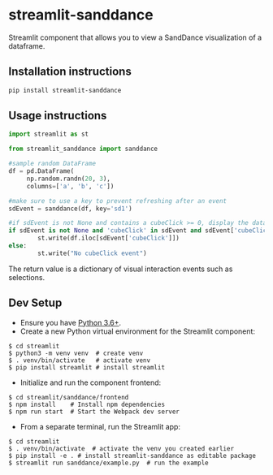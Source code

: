 # streamlit-sanddance

Streamlit component that allows you to view a SandDance visualization of a dataframe.

## Installation instructions

```sh
pip install streamlit-sanddance
```

## Usage instructions

```python
import streamlit as st

from streamlit_sanddance import sanddance

#sample random DataFrame
df = pd.DataFrame(
     np.random.randn(20, 3),
     columns=['a', 'b', 'c'])

#make sure to use a key to prevent refreshing after an event
sdEvent = sanddance(df, key='sd1')

#if sdEvent is not None and contains a cubeClick >= 0, display the data row
if sdEvent is not None and 'cubeClick' in sdEvent and sdEvent['cubeClick'] is not None and sdEvent['cubeClick'] >= 0:
        st.write(df.iloc[sdEvent['cubeClick']])
else:
        st.write("No cubeClick event")

```
The return value is a dictionary of visual interaction events such as selections. 

## Dev Setup

* Ensure you have [Python 3.6+](https://www.python.org/downloads/).
* Create a new Python virtual environment for the Streamlit component:
```
$ cd streamlit
$ python3 -m venv venv  # create venv
$ . venv/bin/activate   # activate venv
$ pip install streamlit # install streamlit
```
* Initialize and run the component frontend:
```
$ cd streamlit/sanddance/frontend
$ npm install    # Install npm dependencies
$ npm run start  # Start the Webpack dev server
```
* From a separate terminal, run the Streamlit app:
```
$ cd streamlit
$ . venv/bin/activate  # activate the venv you created earlier
$ pip install -e . # install streamlit-sanddance as editable package
$ streamlit run sanddance/example.py  # run the example
```